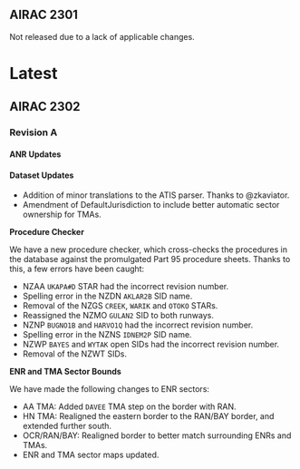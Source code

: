 ## AIRAC 2301

Not released due to a lack of applicable changes.


# Latest

## AIRAC 2302

### Revision A

#### ANR Updates


#### Dataset Updates

  - Addition of minor translations to the ATIS parser. Thanks to @zkaviator.
  - Amendment of DefaultJurisdiction to include better automatic sector ownership for TMAs.

**Procedure Checker**

We have a new procedure checker, which cross-checks the procedures in the database against the promulgated Part 95 procedure sheets. Thanks to this, a few errors have been caught:
  - NZAA `UKAPA#D` STAR had the incorrect revision number.
  - Spelling error in the NZDN `AKLAR2B` SID name.
  - Removal of the NZGS `CREEK`, `WARIK` and `OTOKO` STARs.
  - Reassigned the NZMO `GULAN2` SID to both runways.
  - NZNP `BUGNO1B` and `HARVO1Q` had the incorrect revision number.
  - Spelling error in the NZNS `IDNEM2P` SID name.
  - NZWP `BAYES` and `WYTAK` open SIDs had the incorrect revision number.
  - Removal of the NZWT SIDs.

**ENR and TMA Sector Bounds**

We have made the following changes to ENR sectors:
  - AA TMA: Added `DAVEE` TMA step on the border with RAN.
  - HN TMA: Realigned the eastern border to the RAN/BAY border, and extended further south.
  - OCR/RAN/BAY: Realigned border to better match surrounding ENRs and TMAs.
  - ENR and TMA sector maps updated.
